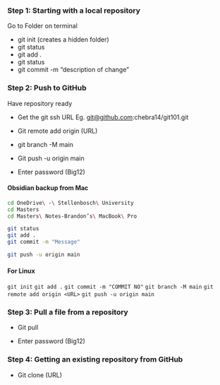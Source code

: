 ### **Step 1: Starting with a local repository**

Go to Folder on terminal

- git init (creates a hidden folder)
- git status
- git add .
- git status
- git commit -m “description of change”

### **Step 2: Push to GitHub**

Have repository ready

- Get the git ssh URL
Eg. git@github.com:chebra14/git101.git

- Git remote add origin (URL)
- git branch -M main
- Git push -u origin main 

- Enter password (Big12)

#### Obsidian backup from Mac

```bash
cd OneDrive\ -\ Stellenbosch\ University
cd Masters
cd Masters\ Notes-Brandon’s\ MacBook\ Pro
```

```bash
git status
git add .
git commit -m "Message"
```

```bash
git push -u origin main
```

#### For Linux

`git init`
`git add .`
`git commit -m "COMMIT NO"`
`git branch -M main`
`git remote add origin <URL>`
`git push -u origin main`


### **Step 3: Pull a file from a repository**

- Git pull

- Enter password (Big12)

### **Step 4: Getting an existing repository from GitHub**

- Git clone (URL)